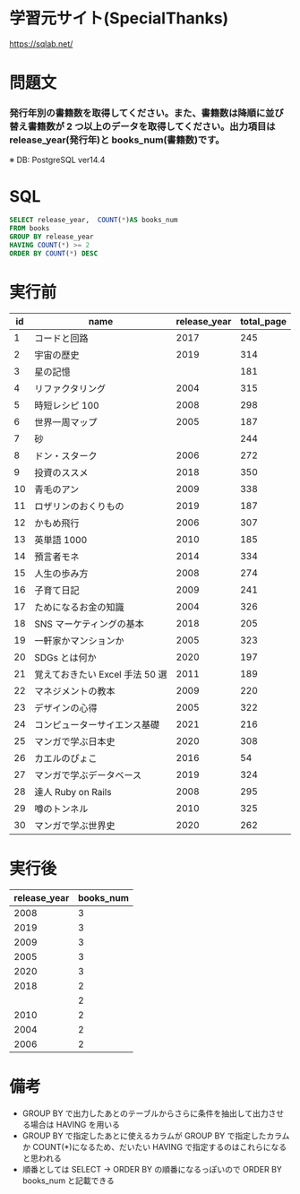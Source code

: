 # 学習元サイト(SpecialThanks)

https://sqlab.net/

# 問題文

### 発行年別の書籍数を取得してください。また、書籍数は降順に並び替え書籍数が 2 つ以上のデータを取得してください。出力項目は release_year(発行年)と books_num(書籍数)です。

※ DB: PostgreSQL ver14.4

# SQL

```sql
SELECT release_year,  COUNT(*)AS books_num
FROM books
GROUP BY release_year
HAVING COUNT(*) >= 2
ORDER BY COUNT(*) DESC
```

# 実行前

| id  | name                            | release_year | total_page |
| --- | ------------------------------- | ------------ | ---------- |
| 1   | コードと回路                    | 2017         | 245        |
| 2   | 宇宙の歴史                      | 2019         | 314        |
| 3   | 星の記憶                        |              | 181        |
| 4   | リファクタリング                | 2004         | 315        |
| 5   | 時短レシピ 100                  | 2008         | 298        |
| 6   | 世界一周マップ                  | 2005         | 187        |
| 7   | 砂                              |              | 244        |
| 8   | ドン・スターク                  | 2006         | 272        |
| 9   | 投資のススメ                    | 2018         | 350        |
| 10  | 青毛のアン                      | 2009         | 338        |
| 11  | ロザリンのおくりもの            | 2019         | 187        |
| 12  | かもめ飛行                      | 2006         | 307        |
| 13  | 英単語 1000                     | 2010         | 185        |
| 14  | 預言者モネ                      | 2014         | 334        |
| 15  | 人生の歩み方                    | 2008         | 274        |
| 16  | 子育て日記                      | 2009         | 241        |
| 17  | ためになるお金の知識            | 2004         | 326        |
| 18  | SNS マーケティングの基本        | 2018         | 205        |
| 19  | 一軒家かマンションか            | 2005         | 323        |
| 20  | SDGs とは何か                   | 2020         | 197        |
| 21  | 覚えておきたい Excel 手法 50 選 | 2011         | 189        |
| 22  | マネジメントの教本              | 2009         | 220        |
| 23  | デザインの心得                  | 2005         | 322        |
| 24  | コンピューターサイエンス基礎    | 2021         | 216        |
| 25  | マンガで学ぶ日本史              | 2020         | 308        |
| 26  | カエルのぴょこ                  | 2016         | 54         |
| 27  | マンガで学ぶデータベース        | 2019         | 324        |
| 28  | 達人 Ruby on Rails              | 2008         | 295        |
| 29  | 噂のトンネル                    | 2010         | 325        |
| 30  | マンガで学ぶ世界史              | 2020         | 262        |

# 実行後

| release_year | books_num |
| ------------ | --------- |
| 2008         | 3         |
| 2019         | 3         |
| 2009         | 3         |
| 2005         | 3         |
| 2020         | 3         |
| 2018         | 2         |
|              | 2         |
| 2010         | 2         |
| 2004         | 2         |
| 2006         | 2         |

# 備考

- GROUP BY で出力したあとのテーブルからさらに条件を抽出して出力させる場合は HAVING を用いる
- GROUP BY で指定したあとに使えるカラムが GROUP BY で指定したカラムか COUNT(\*)になるため、だいたい HAVING で指定するのはこれらになると思われる
- 順番としては SELECT → ORDER BY の順番になるっぽいので ORDER BY books_num と記載できる
